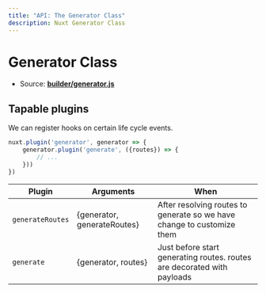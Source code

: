 ```yaml
---
title: "API: The Generator Class"
description: Nuxt Generator Class
---
```


# Generator Class

- Source: **[builder/generator.js](https://github.com/nuxt/nuxt.js/tree/dev/packages/builder/src/generator.js)**


## Tapable plugins

We can register hooks on certain life cycle events.

```js
nuxt.plugin('generator', generator => {
    generator.plugin('generate', ({routes}) => {
        // ...
    }))
})
```

Plugin           | Arguments                   | When
-----------------|-----------------------------|--------------------------------------------------------------------------------
`generateRoutes` | {generator, generateRoutes} | After resolving routes to generate so we have change to customize them
`generate`       | {generator, routes}         | Just before start generating routes. routes are decorated with payloads
